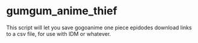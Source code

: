 # gumgum_anime_thief
This script will let you save gogoanime one piece epidodes download links to a csv file, for use with IDM or whatever. 

